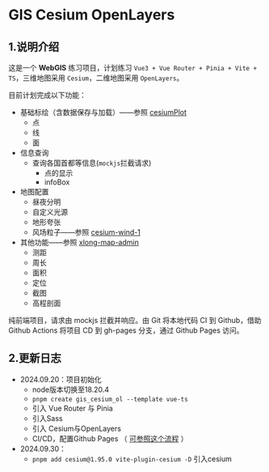 # GIS Cesium OpenLayers



## 1.说明介绍

这是一个 **WebGIS** 练习项目，计划练习 `Vue3 + Vue Router + Pinia + Vite + TS`，三维地图采用 `Cesium`，二维地图采用 `OpenLayers`。

目前计划完成以下功能：

* 基础标绘（含数据保存与加载）——参照 [cesiumPlot](https://github.com/c-lei-en/cesiumPlot)
  * 点
  * 线
  * 面
* 信息查询
  * 查询各国首都等信息(`mockjs`拦截请求)
    * 点的显示
    * infoBox
* 地图配置
  * 昼夜分明
  * 自定义光源
  * 地形夸张
  * 风场粒子——参照 [cesium-wind-1](https://github.com/htcvszrf/cesium-wind-1)
* 其他功能——参照 [xlong-map-admin](https://github.com/xLong1029/xlong-map-admin)
  * 测距
  * 周长
  * 面积
  * 定位
  * 截图
  * 高程剖面



纯前端项目，请求由 mockjs 拦截并响应。由 Git 将本地代码 CI 到 Github，借助 Github Actions 将项目 CD 到 gh-pages 分支，通过 Github Pages 访问。







## 2.更新日志

* 2024.09.20：项目初始化
  * node版本切换至18.20.4
  * `pnpm create gis_cesium_ol --template vue-ts`
  * 引入 Vue Router 与 Pinia
  * 引入Sass
  * 引入 Cesium与OpenLayers
  * CI/CD，配置Github Pages （ [可参照这个流程](https://fireworks99.github.io/LearnVue3Demo/) ）
* 2024.09.30：
  * `pnpm add cesium@1.95.0 vite-plugin-cesium -D`  引入cesium




